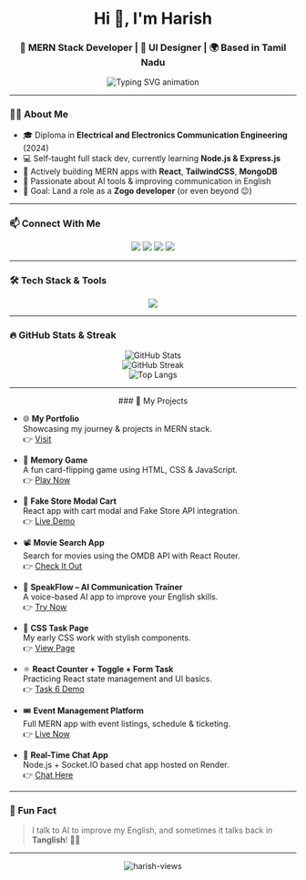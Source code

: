 <h1 align="center">Hi 👋, I'm Harish</h1>
<h3 align="center">🚀 MERN Stack Developer | 🎨 UI Designer | 🌍 Based in Tamil Nadu</h3>

<p align="center">
  <img 
    src="https://readme-typing-svg.demolab.com?font=Fira+Code&weight=500&size=24&pause=1000&color=00B2FF&center=true&vCenter=true&width=650&lines=🚀+Building+cool+apps+with+MERN+Stack...;⚛️+React+%2B+Node+%2B+Mongo+%2B+Tailwind+CSS...;📚+Always+Learning+%7C+Always+Shipping...;🤝+Let's+Connect+and+Build+Together!" 
    alt="Typing SVG animation"
  />
</p>


---

### 🙋‍♂️ About Me

- 🎓 Diploma in **Electrical and Electronics Communication Engineering** (2024)
- 💻 Self-taught full stack dev, currently learning **Node.js & Express.js**
- 🔧 Actively building MERN apps with **React**, **TailwindCSS**, **MongoDB**
- 🧠 Passionate about AI tools & improving communication in English
- 🎯 Goal: Land a role as a **Zogo developer** (or even beyond 😉)

---

### 📫 Connect With Me

<p align="center">
  <a href="mailto:mernharish@gmail.com"><img src="https://img.shields.io/badge/-Email-red?style=for-the-badge&logo=gmail&logoColor=white" /></a>
  <a href="https://www.linkedin.com/in/harishdeveloper" target="_blank"><img src="https://img.shields.io/badge/-LinkedIn-blue?style=for-the-badge&logo=linkedin&logoColor=white" /></a>
  <a href="https://github.com/IT-HARISH-R" target="_blank"><img src="https://img.shields.io/badge/-GitHub-181717?style=for-the-badge&logo=github&logoColor=white" /></a>
  <a href="https://mernharish.netlify.app/" target="_blank"><img src="https://img.shields.io/badge/-Portfolio-4ECDC4?style=for-the-badge&logo=vercel&logoColor=white" /></a>
</p>

---

### 🛠️ Tech Stack & Tools

<p align="center">
  <img src="https://skillicons.dev/icons?i=html,css,js,react,tailwind,nodejs,express,mongodb,git,github,vscode,postman" />
</p>

---

### 🔥 GitHub Stats & Streak

<p align="center">
  <img src="https://github-readme-stats.vercel.app/api?username=IT-HARISH-R&theme=tokyonight&show_icons=true" alt="GitHub Stats" />
  <br />
  <img src="https://github-readme-streak-stats.herokuapp.com/?user=IT-HARISH-R&theme=tokyonight" alt="GitHub Streak" />
  <br />
  <img src="https://github-readme-stats.vercel.app/api/top-langs/?username=IT-HARISH-R&layout=compact&theme=tokyonight" alt="Top Langs" />
</p>

---
<p align="center"> 
  ### 💼 My Projects

- 🌐 **My Portfolio**  
  Showcasing my journey & projects in MERN stack.  
  👉 [Visit](https://mernharish.netlify.app)

- 🧩 **Memory Game**  
  A fun card-flipping game using HTML, CSS & JavaScript.  
  👉 [Play Now](https://task3-memory-game.netlify.app)

- 🛒 **Fake Store Modal Cart**  
  React app with cart modal and Fake Store API integration.  
  👉 [Live Demo](https://api-project-1.netlify.app)

- 📽️ **Movie Search App**  
  Search for movies using the OMDB API with React Router.  
  👉 [Check It Out](https://guvi-task7.netlify.app)




- 🧠 **SpeakFlow – AI Communication Trainer**  
  A voice-based AI app to improve your English skills.  
  👉 [Try Now](https://speak-flowt.netlify.app/)

- 🎨 **CSS Task Page**  
  My early CSS work with stylish components.  
  👉 [View Page](https://harishtask1css.netlify.app/)

- ⚛️ **React Counter + Toggle + Form Task**  
  Practicing React state management and UI basics.  
  👉 [Task 6 Demo](https://task-6-react.netlify.app/)

- 🎟️ **Event Management Platform**  
  Full MERN app with event listings, schedule & ticketing.  
  👉 [Live Now](https://guvi-event-management-project.netlify.app/)

- 💬 **Real-Time Chat App**  
  Node.js + Socket.IO based chat app hosted on Render.  
  👉 [Chat Here](https://chat-application-ue9m.onrender.com/)

</p>



---

### 🧠 Fun Fact

> I talk to AI to improve my English, and sometimes it talks back in **Tanglish**! 🤖😄

---

<p align="center">
  <img src="https://komarev.com/ghpvc/?username=IT-HARISH-R&label=Profile+Views&color=blue&style=flat" alt="harish-views" />
</p>
